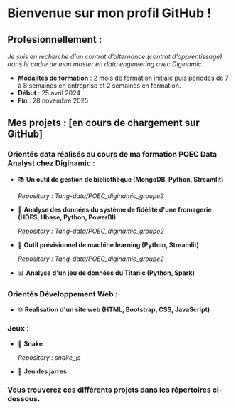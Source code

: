 # Bienvenue sur mon profil GitHub ! 

## Profesionnellement : 
*Je suis en recherche d'un contrat d'alternance (contrat d'apprentissage) dans le cadre de mon master en data engineering avec Diginamic.*
 - **Modalités de formation** : 2 mois de formation initiale puis périodes de 7 à 8 semaines en entreprise et 2 semaines en formation.
 - **Début** : 25 avril 2024
 - **Fin** : 28 novembre 2025

## Mes projets : [en cours de chargement sur GitHub]
### Orientés data réalisés au cours de ma formation POEC Data Analyst chez Diginamic : 
 - 📚 **Un outil de gestion de bibliothèque (MongoDB, Python, Streamlit)**

   *Repository :  Tang-data/POEC_diginamic_groupe2*
 - 📶 **Analyse des données du système de fidélité d'une fromagerie (HDFS, Hbase, Python, PowerBI)**

   *Repository :  Tang-data/POEC_diginamic_groupe2*
 - 🤖 **Outil prévisionnel de machine learning (Python, Streamlit)**

   *Repository :  Tang-data/POEC_diginamic_groupe2*
 - 📊 **Analyse d'un jeu de données du Titanic (Python, Spark)**

### Orientés Développement Web : 
 - 🌐 **Réalisation d'un site web (HTML, Bootstrap, CSS, JavaScript)**

### Jeux : 
 - 🐍 **Snake**
    
   *Repository :  snake_js*
 - 🏺 **Jeu des jarres**


### Vous trouverez ces différents projets dans les répertoires ci-dessous.
